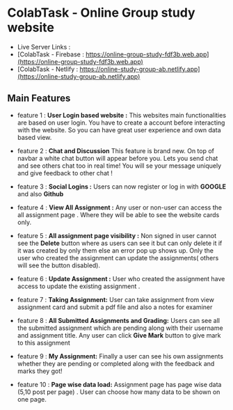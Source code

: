 # ColabTask - Online Group study website 

- Live Server Links : 
- [ColabTask - Firebase : https://online-group-study-fdf3b.web.app](https://online-group-study-fdf3b.web.app) 
- [ColabTask - Netlify : https://online-study-group-ab.netlify.app](https://online-study-group-ab.netlify.app) 


## Main Features

- feature 1 : **User Login based website :** This websites main functionalities are based on user login. You have to create a account before interacting with the website. So you can have great user experience and own data based view. 

- feature 2 : **Chat and Discussion** This feature is brand new. On top of navbar a white chat button will appear before you.  Lets you send chat and see others chat too in real time! You will se your message uniquely and give feedback to other chat !

- feature 3 : **Social Logins :** Users can now register or log in with **GOOGLE** and also **Github**

- feature 4 : **View All Assignment :** Any user or non-user can access the all assignment page . Where they will be able to see the website cards only.

- feature 5 : **All assignment page visibility :** Non signed in user cannot see the **Delete** button where as users can see it but can only delete it if it was created by only them else an error pop up shows up. Only the user who created the assignment can update the assignments( others will see the button disabled).

- feature 6 : **Update Assignment :** User who created the assignment have access to update the existing assignment .


- feature 7 : **Taking Assignment:** User can take assignment from view assignment card and submit a pdf file and also a notes for examiner

- feature 8 : **All Submitted Assignments and Grading:** Users can see all the submitted assignment which are pending  along with their username and assignment title. Any user can click **Give Mark** button to give mark to this assignment

- feature 9 : **My Assignment:**  Finally a user can see his own assignments whether they are pending or completed along with the feedback and marks they got!

- feature 10 : **Page wise data load:**  Assignment page has page wise data (5,10 post per page) . User can choose how many data to be shown on one page.

